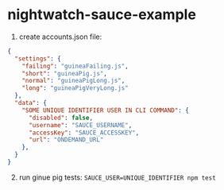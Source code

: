 # nightwatch-sauce-example

1. create accounts.json file:
```json
{
  "settings": {
    "failing": "guineaFailing.js",
    "short": "guineaPig.js",
    "normal": "guineaPigLong.js",
    "long": "guineaPigVeryLong.js"
  },
  "data": {
    "SOME UNIQUE IDENTIFIER USER IN CLI COMMAND": {
      "disabled": false,
      "username": "SAUCE_USERNAME",
      "accessKey": "SAUCE_ACCESSKEY",
      "url": "ONDEMAND_URL"
    },
  }
}
```

2. run ginue pig tests: `SAUCE_USER=UNIQUE_IDENTIFIER npm test`
